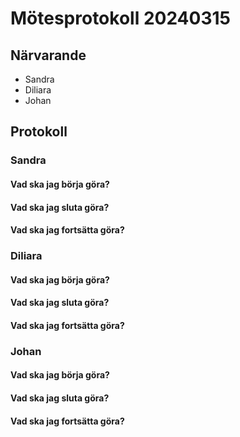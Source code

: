 # Mötesprotokoll 20240315

## Närvarande
* Sandra
* Diliara
* Johan

## Protokoll

### Sandra
#### Vad ska jag börja göra?

#### Vad ska jag sluta göra?

#### Vad ska jag fortsätta göra? 

### Diliara
#### Vad ska jag börja göra?

#### Vad ska jag sluta göra?

#### Vad ska jag fortsätta göra? 

### Johan
#### Vad ska jag börja göra?

#### Vad ska jag sluta göra?

#### Vad ska jag fortsätta göra? 